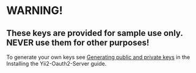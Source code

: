 WARNING!
========

These keys are provided for sample use only. NEVER use them for other purposes! 
------------------------------------------------------------------------------

To generate your own keys see [Generating public and private keys](../../../docs/guide/start-installation.md#generating-public-and-private-keys) 
in the Installing the Yii2-Oauth2-Server guide.
